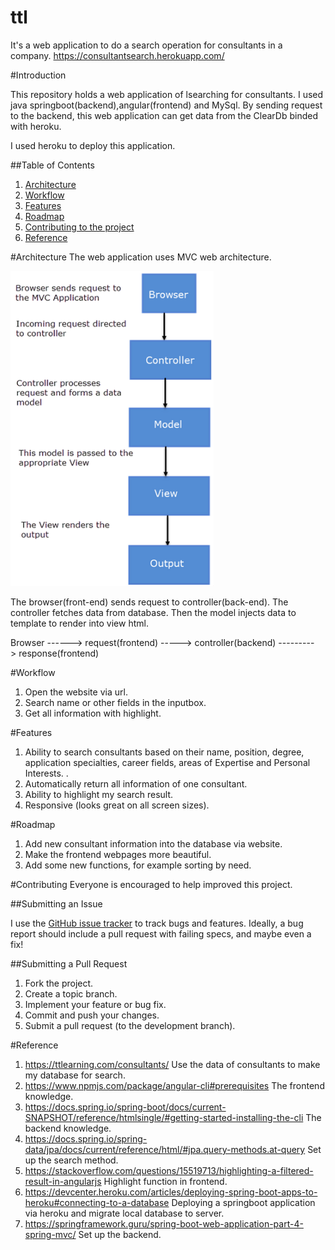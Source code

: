# ttl
It's a web application to do a search operation for consultants in a company.
https://consultantsearch.herokuapp.com/


#Introduction

This repository holds a web application of lsearching for consultants. I used java springboot(backend),angular(frontend) and MySql.
By sending request to the backend, this web application can get data from the ClearDb binded with heroku.

I used heroku to deploy this application.


##Table of Contents

1. [Architecture](#architecture)
2. [Workflow](#workflow)
3. [Features](#features)
4. [Roadmap](#roadmap)
5. [Contributing to the project](#contributing)
6. [Reference](#reference)


#Architecture
The web application uses MVC web architecture.

![architecture](https://github.com/MassaLx/BeerFinder/blob/master/src/main/resources/Architecture.png)

The browser(front-end) sends request to controller(back-end). The controller fetches data from database. Then the model injects data to template to render into view html.

   Browser ------> request(frontend) ----->   controller(backend) ---------> response(frontend)
                                              
                                                                             
                                                                             

#Workflow
1. Open the website via url.
2. Search name or other fields in the inputbox.
3. Get all information with highlight.





#Features

1. Ability to search consultants based on their name, position, degree, application specialties, career fields, areas of Expertise and     Personal Interests. .
2. Automatically return all information of one consultant.
3. Ability to highlight my search result.
4. Responsive (looks great on all screen sizes).


#Roadmap

1. Add new consultant information into the database via website.
2. Make the frontend webpages more beautiful.
3. Add some new functions, for example sorting by need.

#Contributing
Everyone is encouraged to help improved this project.





##Submitting an Issue

I use the [GitHub issue tracker](https://github.com/MassaLx/BeerFinder/issues) to track bugs and features. Ideally, a bug report should include a pull request with failing specs, and maybe even a fix!

##Submitting a Pull Request

1. Fork the project.
2. Create a topic branch.
3. Implement your feature or bug fix.
4. Commit and push your changes.
5. Submit a pull request (to the development branch).

#Reference

1. https://ttlearning.com/consultants/
   Use the data of consultants to make my database for search.
2. https://www.npmjs.com/package/angular-cli#prerequisites
   The frontend knowledge.
3. https://docs.spring.io/spring-boot/docs/current-SNAPSHOT/reference/htmlsingle/#getting-started-installing-the-cli
   The backend knowledge.
4. https://docs.spring.io/spring-data/jpa/docs/current/reference/html/#jpa.query-methods.at-query
   Set up the search method.
5. https://stackoverflow.com/questions/15519713/highlighting-a-filtered-result-in-angularjs
   Highlight function in frontend.
6. https://devcenter.heroku.com/articles/deploying-spring-boot-apps-to-heroku#connecting-to-a-database
   Deploying a springboot application via heroku and migrate local database to server.
7. https://springframework.guru/spring-boot-web-application-part-4-spring-mvc/
    Set up the backend.
